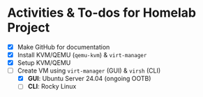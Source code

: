 # Activities & To-dos for Homelab Project

- [x] Make GitHub for documentation
- [x] Install KVM/QEMU (`qemu-kvm`) & `virt-manager`
- [x] Setup KVM/QEMU
- [ ] Create VM using `virt-manager` (GUI) & `virsh` (CLI)
	- [x] **GUI**: Ubuntu Server 24.04 (ongoing OOTB)
	- [ ] **CLI**: Rocky Linux
